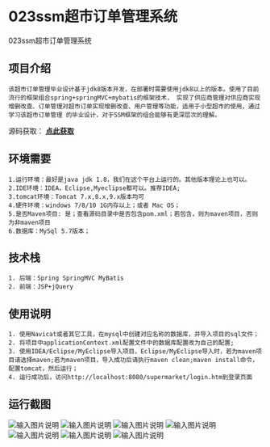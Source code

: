 # 023ssm超市订单管理系统
023ssm超市订单管理系统

## 项目介绍
````
该超市订单管理毕业设计基于jdk8版本开发，在部署时需要使用jdk8以上的版本。使用了目前流行的框架组合spring+springMVC+mybatis的框架技术， 实现了供应商管理对供应商实现增删改查、订单管理对超市订单实现增删改查、用户管理等功能，适用于小型超市的使用，通过学习该超市订单管理 的毕业设计，对于SSM框架的组合能够有更深层次的理解。
````
源码获取： [**点此获取** ](http://www.shuyue.fun/index.php?type=productinfo&id=125)

## 环境需要
````
1.运行环境：最好是java jdk 1.8，我们在这个平台上运行的。其他版本理论上也可以。
2.IDE环境：IDEA，Eclipse,Myeclipse都可以。推荐IDEA;
3.tomcat环境：Tomcat 7.x,8.x,9.x版本均可
4.硬件环境：windows 7/8/10 1G内存以上；或者 Mac OS；
5.是否Maven项目: 是；查看源码目录中是否包含pom.xml；若包含，则为maven项目，否则为非maven项目
6.数据库：MySql 5.7版本；
````

## 技术栈
````
1. 后端：Spring SpringMVC MyBatis
2. 前端：JSP+jQuery
````

## 使用说明
````
1. 使用Navicat或者其它工具，在mysql中创建对应名称的数据库，并导入项目的sql文件；
2. 将项目中applicationContext.xml配置文件中的数据库配置改为自己的配置;
3. 使用IDEA/Eclipse/MyEclipse导入项目，Eclipse/MyEclipse导入时，若为maven项目请选择maven;若为maven项目，导入成功后请执行maven clean;maven install命令，配置tomcat，然后运行；
4. 运行成功后，访问http://localhost:8080/supermarket/login.htm到登录页面
````
## 运行截图

![输入图片说明](https://images.gitee.com/uploads/images/2021/0316/202955_9c1604ae_863230.png "屏幕截图.png")
![输入图片说明](https://images.gitee.com/uploads/images/2021/0316/203015_0f419576_863230.png "屏幕截图.png")
![输入图片说明](https://images.gitee.com/uploads/images/2021/0316/203029_7a24ebf6_863230.png "屏幕截图.png")
![输入图片说明](https://images.gitee.com/uploads/images/2021/0316/203039_af601e29_863230.png "屏幕截图.png")
![输入图片说明](https://images.gitee.com/uploads/images/2021/0316/203050_38b4f773_863230.png "屏幕截图.png")
![输入图片说明](https://images.gitee.com/uploads/images/2021/0316/203100_0edc1f1a_863230.png "屏幕截图.png")
![输入图片说明](https://images.gitee.com/uploads/images/2021/0316/203113_b452e290_863230.png "屏幕截图.png")
